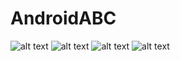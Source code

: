 # AndroidABC
![alt text](2.png "Пример главного меню входа")
![alt text](1.png "Пример авторизации ВК")
![alt text](3.png "Пример рисование пройденной траектории движения")
![alt text](4.jpg "Пример окна после авторизации")

